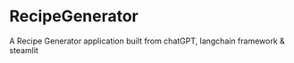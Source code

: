 # RecipeGenerator
A Recipe Generator application built from chatGPT, langchain framework &amp; steamlit
